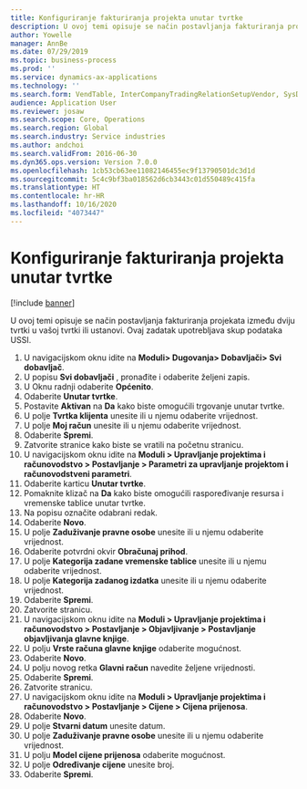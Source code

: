 ```yaml
---
title: Konfiguriranje fakturiranja projekta unutar tvrtke
description: U ovoj temi opisuje se način postavljanja fakturiranja projekata između dviju tvrtki u vašoj tvrtki ili ustanovi.
author: Yowelle
manager: AnnBe
ms.date: 07/29/2019
ms.topic: business-process
ms.prod: ''
ms.service: dynamics-ax-applications
ms.technology: ''
ms.search.form: VendTable, InterCompanyTradingRelationSetupVendor, SysDataAreaSelectLookup, ProjParameters, ProjPosting, ProjTransferPrice
audience: Application User
ms.reviewer: josaw
ms.search.scope: Core, Operations
ms.search.region: Global
ms.search.industry: Service industries
ms.author: andchoi
ms.search.validFrom: 2016-06-30
ms.dyn365.ops.version: Version 7.0.0
ms.openlocfilehash: 1cb53cb63ee11082146455ec9f13790501dc3d1d
ms.sourcegitcommit: 5c4c9bf3ba018562d6cb3443c01d550489c415fa
ms.translationtype: HT
ms.contentlocale: hr-HR
ms.lasthandoff: 10/16/2020
ms.locfileid: "4073447"
---
```

# <a name="configure-intercompany-project-invoicing"></a>Konfiguriranje fakturiranja projekta unutar tvrtke

[!include [banner](../../includes/banner.md)]

U ovoj temi opisuje se način postavljanja fakturiranja projekata između dviju tvrtki u vašoj tvrtki ili ustanovi. Ovaj zadatak upotrebljava skup podataka USSI.

1. U navigacijskom oknu idite na **Moduli> Dugovanja> Dobavljači> Svi dobavljač**.
2. U popisu **Svi dobavljači** , pronađite i odaberite željeni zapis.
3. U Oknu radnji odaberite **Općenito**.
4. Odaberite **Unutar tvrtke**.
5. Postavite **Aktivan** na **Da** kako biste omogućili trgovanje unutar tvrtke.
6. U polje **Tvrtka klijenta** unesite ili u njemu odaberite vrijednost.
7. U polje **Moj račun** unesite ili u njemu odaberite vrijednost.
8. Odaberite **Spremi**.
9. Zatvorite stranice kako biste se vratili na početnu stranicu.
10. U navigacijskom oknu idite na **Moduli > Upravljanje projektima i računovodstvo > Postavljanje > Parametri za upravljanje projektom i računovodstveni parametri**.
11. Odaberite karticu **Unutar tvrtke**.
12. Pomaknite klizač na **Da** kako biste omogućili raspoređivanje resursa i vremenske tablice unutar tvrtke.
13. Na popisu označite odabrani redak.
14. Odaberite **Novo**.
15. U polje **Zaduživanje pravne osobe** unesite ili u njemu odaberite vrijednost.
16. Odaberite potvrdni okvir **Obračunaj prihod**.
17. U polje **Kategorija zadane vremenske tablice** unesite ili u njemu odaberite vrijednost.
18. U polje **Kategorija zadanog izdatka** unesite ili u njemu odaberite vrijednost.
19. Odaberite **Spremi**.
20. Zatvorite stranicu.
21. U navigacijskom oknu idite na **Moduli > Upravljanje projektima i računovodstvo > Postavljanje > Objavljivanje > Postavljanje objavljivanja glavne knjige**.
22. U polju **Vrste računa glavne knjige** odaberite mogućnost.
23. Odaberite **Novo**.
24. U polju novog retka **Glavni račun** navedite željene vrijednosti.
25. Odaberite **Spremi**.
26. Zatvorite stranicu.
27. U navigacijskom oknu idite na **Moduli > Upravljanje projektima i računovodstvo > Postavljanje > Cijene > Cijena prijenosa**.
28. Odaberite **Novo**.
29. U polje **Stvarni datum** unesite datum.
30. U polje **Zaduživanje pravne osobe** unesite ili u njemu odaberite vrijednost.
31. U polju **Model cijene prijenosa** odaberite mogućnost.
32. U polje **Određivanje cijene** unesite broj.
33. Odaberite **Spremi**.

